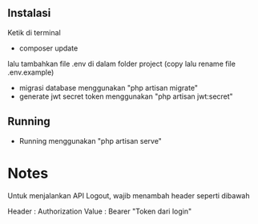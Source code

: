 ## Instalasi

Ketik di terminal
- composer update

lalu tambahkan file .env di dalam folder project (copy lalu rename file .env.example)

- migrasi database menggunakan "php artisan migrate"
- generate jwt secret token menggunakan "php artisan jwt:secret"

## Running

- Running menggunakan "php artisan serve"

# Notes

Untuk menjalankan API Logout, wajib menambah header seperti dibawah

Header : Authorization
Value : Bearer "Token dari login"